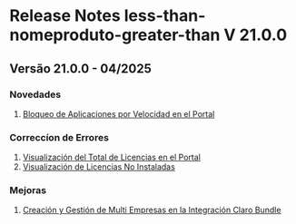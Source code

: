 # Release Notes less-than-nomeproduto-greater-than V 21.0.0

## **Versão 21.0.0 - 04/2025**


### **Novedades**

1. [Bloqueo de Aplicaciones por Velocidad en el Portal](Bloqueo-De-Aplicaciones-Por-Velocidad-En-El-Portal.md)

### **Correccíon de Errores**

1. [Visualización del Total de Licencias en el Portal](Visualización-Del-Total-De-Licencias-En-El-Portal.md)
2. [Visualización de Licencias No Instaladas](Visualización-De-Licencias-No-Instaladas.md)

### **Mejoras**

1. [Creación y Gestión de Multi Empresas en la Integración Claro Bundle](Creación-Y-Gestión-De-Multi-Empresas-En-La-Integración-Claro-Bundle.md)
